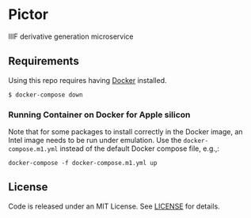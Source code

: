 # Pictor

IIIF derivative generation microservice 

## Requirements

Using this repo requires having [Docker](https://store.docker.com/search?type=edition&offering=community) installed.


    $ docker-compose down


### Running Container on Docker for Apple silicon

Note that for some packages to install correctly in the Docker image, an Intel image needs to be run under emulation. Use the `docker-compose.m1.yml` instead of the default Docker compose file, e.g.,:

```
docker-compose -f docker-compose.m1.yml up
```

## License

Code is released under an MIT License. See [LICENSE](LICENSE) for details.
